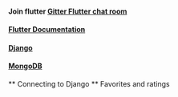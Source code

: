 
#### Join flutter [Gitter Flutter chat room](https://gitter.im/flutter/flutter?source=orgpage)

#### [Flutter Documentation](https://flutter.dev/docs/get-started/install/linux)
####  [Django](https://docs.djangoproject.com/en/3.1/intro/install/)  
####  [MongoDB](https://www.mongodb.com/)


** Connecting to Django
** Favorites and ratings

